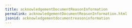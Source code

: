 ```yaml
---
title: acknowledgementDocumentReasonInformation
permalink: acknowledgementDocumentReasonInformation.html
jsonid: acknowledgementdocumentreasoninformation
---
```

